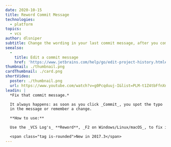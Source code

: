 ```yaml
---
date: 2020-10-15
title: Reword Commit Message
technologies:
  - platform
topics:
  - vcs
author: dlsniper
subtitle: Change the wording in your last commit message, after you committed.
seealso:
  - 
    title: Edit a commit message
    href: 'https://www.jetbrains.com/help/go/edit-project-history.html#reword-commit'
thumbnail: ./thumbnail.png
cardThumbnail: ./card.png
shortVideo:
  poster: ./thumbnail.png
  url: https://www.youtube.com/watch?v=g0Pcqduuj-I&list=PLM-t1Z4tbFfnXnghmtk6WVz10_pivOw25&index=34&t=0s
leadin: |
  *Fix that commit message.*

  It always happens: as soon as you click _Commit_, you spot the typo
  in the message or remember a change.

  **How to use:**

  Use the _VCS Log's_ **Reword**, _F2 on Windows/Linux/macOS_, to fix it.

  <span class="tag is-rounded">New in 2017.3</span>
---
```


